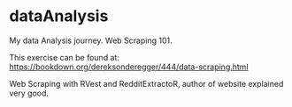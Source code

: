# dataAnalysis

My data Analysis journey. Web Scraping 101.

This exercise can be found at: https://bookdown.org/dereksonderegger/444/data-scraping.html

Web Scraping with RVest and RedditExtractoR, author of website explained very good.
